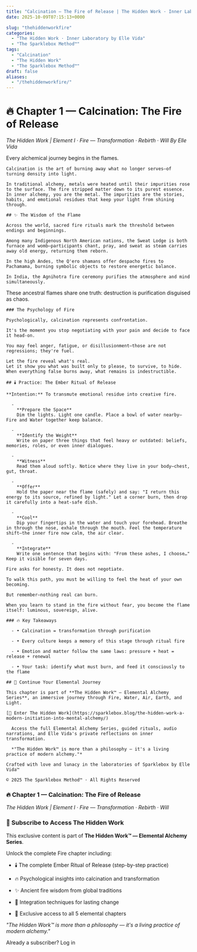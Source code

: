 ```yaml
---
title: "Calcination — The Fire of Release | The Hidden Work · Inner Laboratory by Elle Vida"
date: 2025-10-09T07:15:13+0000

slug: "thehiddenworkfire"
categories:
  - "The Hidden Work · Inner Laboratory by Elle Vida"
  - "The Sparklebox Method™"
tags:
  - "Calcination"
  - "The Hidden Work"
  - "The Sparklebox Method™"
draft: false
aliases:
  - "/thehiddenworkfire/"
---
```

  # 🔥 Chapter 1 — Calcination: The Fire of Release

  *The Hidden Work | Element I · Fire — Transformation · Rebirth · Will
By Elle Vida*

  Every alchemical journey begins in the flames.

    Calcination is the art of burning away what no longer serves—of turning density into light.

    In traditional alchemy, metals were heated until their impurities rose to the surface. The fire stripped matter down to its purest essence. In inner alchemy, you are the metal. The impurities are the stories, habits, and emotional residues that keep your light from shining through.

    ## ✨ The Wisdom of the Flame

    Across the world, sacred fire rituals mark the threshold between endings and beginnings.

    Among many Indigenous North American nations, the Sweat Lodge is both furnace and womb—participants chant, pray, and sweat as steam carries away old energy, returning them reborn.

    In the high Andes, the Q'ero shamans offer despacho fires to Pachamama, burning symbolic objects to restore energetic balance.

    In India, the Agnihotra fire ceremony purifies the atmosphere and mind simultaneously.

  These ancestral flames share one truth: destruction is purification disguised as chaos.

    ### The Psychology of Fire

    Psychologically, calcination represents confrontation.

    It's the moment you stop negotiating with your pain and decide to face it head-on.

    You may feel anger, fatigue, or disillusionment—those are not regressions; they're fuel.

    Let the fire reveal what's real.
    Let it show you what was built only to please, to survive, to hide.
    When everything false burns away, what remains is indestructible.

    ## 🕯️ Practice: The Ember Ritual of Release

    **Intention:** To transmute emotional residue into creative fire.

      - 
        **Prepare the Space**
        Dim the lights. Light one candle. Place a bowl of water nearby—Fire and Water together keep balance.

      - 
        **Identify the Weight**
        Write on paper three things that feel heavy or outdated: beliefs, memories, roles, or even inner dialogues.

      - 
        **Witness**
        Read them aloud softly. Notice where they live in your body—chest, gut, throat.

      - 
        **Offer**
        Hold the paper near the flame (safely) and say: "I return this energy to its source, refined by light." Let a corner burn, then drop it carefully into a heat-safe dish.

      - 
        **Cool**
        Dip your fingertips in the water and touch your forehead. Breathe in through the nose, exhale through the mouth. Feel the temperature shift—the inner fire now calm, the air clear.

      - 
        **Integrate**
        Write one sentence that begins with: "From these ashes, I choose…" Keep it visible for seven days.

    Fire asks for honesty. It does not negotiate.

    To walk this path, you must be willing to feel the heat of your own becoming.

    But remember—nothing real can burn.

    When you learn to stand in the fire without fear, you become the flame itself: luminous, sovereign, alive.

    ### 🔥 Key Takeaways

      - • Calcination = transformation through purification

      - • Every culture keeps a memory of this stage through ritual fire

      - • Emotion and matter follow the same laws: pressure + heat = release + renewal

      - • Your task: identify what must burn, and feed it consciously to the flame

    ## 🌊 Continue Your Elemental Journey

    This chapter is part of **The Hidden Work™ — Elemental Alchemy Series**, an immersive journey through Fire, Water, Air, Earth, and Light.

    [🌙 Enter The Hidden Work](https://sparklebox.blog/the-hidden-work-a-modern-initiation-into-mental-alchemy/)

      Access the full Elemental Alchemy Series, guided rituals, audio narrations, and Elle Vida's private reflections on inner transformation.

      *"The Hidden Work™ is more than a philosophy — it's a living practice of modern alchemy."*

    Crafted with love and lunacy in the laboratories of Sparklebox by Elle Vida™

    © 2025 The Sparklebox Method™ · All Rights Reserved

### 🔥 Chapter 1 — Calcination: The Fire of Release

*The Hidden Work | Element I · Fire — Transformation · Rebirth · Will*

### 🌙 Subscribe to Access The Hidden Work

This exclusive content is part of **The Hidden Work™ — Elemental Alchemy Series**.

Unlock the complete Fire chapter including:

- 🕯️ The complete Ember Ritual of Release (step-by-step practice)

- 🔥 Psychological insights into calcination and transformation

- ✨ Ancient fire wisdom from global traditions

- 🌊 Integration techniques for lasting change

- 💎 Exclusive access to all 5 elemental chapters

*"The Hidden Work™ is more than a philosophy — it's a living practice of modern alchemy."*

Already a subscriber? Log in